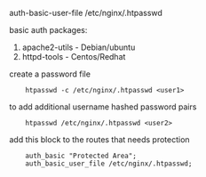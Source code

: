 auth-basic-user-file /etc/nginx/.htpasswd

basic auth packages:

1. apache2-utils - Debian/ubuntu
2. httpd-tools - Centos/Redhat

create a password file

```
    htpasswd -c /etc/nginx/.htpasswd <user1>
```

to add additional username hashed password pairs

```
    htpasswd /etc/nginx/.htpasswd <user2>
```

add this block to the routes that needs protection

```
    auth_basic "Protected Area";
    auth_basic_user_file /etc/nginx/.htpasswd;
```
